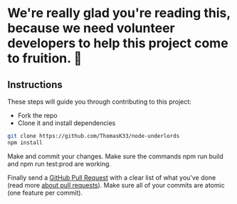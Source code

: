 # We're really glad you're reading this, because we need volunteer developers to help this project come to fruition. 👏

## Instructions

These steps will guide you through contributing to this project:

- Fork the repo
- Clone it and install dependencies

```bash
git clone https://github.com/ThomasK33/node-underlords
npm install
```

Make and commit your changes. Make sure the commands npm run build and npm run test:prod are working.

Finally send a [GitHub Pull Request](https://github.com/ThomasK33/node-underlords/compare?expand=1) with a clear list of what you've done (read more [about pull requests](https://help.github.com/articles/about-pull-requests/)). Make sure all of your commits are atomic (one feature per commit).

